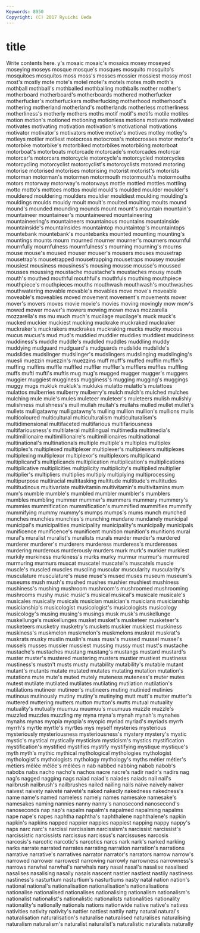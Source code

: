 ```yaml
---
Keywords: 8950 
Copyright: (C) 2017 Ryuichi Ueda
---
```


# title

Write contents here.
y's mosaic mosaic's
mosaics mosey moseyed moseying moseys mosque mosque's mosques mosquito mosquito's
mosquitoes mosquitos moss moss's mosses mossier mossiest mossy most most's
mostly mote mote's motel motel's motels motes moth moth's mothball
mothball's mothballed mothballing mothballs mother mother's motherboard motherboard's motherboards mothered
motherfucker motherfucker's motherfuckers motherfucking motherhood motherhood's mothering motherland motherland's motherlands
motherless motherliness motherliness's motherly mothers moths motif motif's motifs motile
motiles motion motion's motioned motioning motionless motions motivate motivated motivates
motivating motivation motivation's motivational motivations motivator motivator's motivators motive motive's
motives motley motley's motleys motlier motliest motocross motocross's motocrosses motor
motor's motorbike motorbike's motorbiked motorbikes motorbiking motorboat motorboat's motorboats motorcade
motorcade's motorcades motorcar motorcar's motorcars motorcycle motorcycle's motorcycled motorcycles motorcycling
motorcyclist motorcyclist's motorcyclists motored motoring motorise motorised motorises motorising motorist
motorist's motorists motorman motorman's motormen motormouth motormouth's motormouths motors motorway
motorway's motorways mottle mottled mottles mottling motto motto's mottoes mottos
mould mould's moulded moulder moulder's mouldered mouldering moulders mouldier mouldiest
moulding moulding's mouldings moulds mouldy moult moult's moulted moulting moults
mound mound's mounded mounding mounds mount mount's mountain mountain's mountaineer
mountaineer's mountaineered mountaineering mountaineering's mountaineers mountainous mountains mountainside mountainside's mountainsides
mountaintop mountaintop's mountaintops mountebank mountebank's mountebanks mounted mounting mounting's mountings
mounts mourn mourned mourner mourner's mourners mournful mournfully mournfulness mournfulness's
mourning mourning's mourns mouse mouse's moused mouser mouser's mousers mouses
mousetrap mousetrap's mousetrapped mousetrapping mousetraps mousey mousier mousiest mousiness mousiness's
mousing mousse mousse's moussed mousses moussing moustache moustache's moustaches mousy
mouth mouth's mouthed mouthful mouthful's mouthfuls mouthing mouthpiece mouthpiece's mouthpieces
mouths mouthwash mouthwash's mouthwashes mouthwatering movable movable's movables move move's
moveable moveable's moveables moved movement movement's movements mover mover's movers
moves movie movie's movies moving movingly mow mow's mowed mower
mower's mowers mowing mown mows mozzarella mozzarella's ms mu much
much's mucilage mucilage's muck muck's mucked muckier muckiest mucking muckrake
muckraked muckraker muckraker's muckrakers muckrakes muckraking mucks mucky mucous mucus
mucus's mud mud's muddied muddier muddies muddiest muddiness muddiness's muddle
muddle's muddled muddles muddling muddy muddying mudguard mudguard's mudguards mudslide
mudslide's mudslides mudslinger mudslinger's mudslingers mudslinging mudslinging's muesli muezzin muezzin's
muezzins muff muff's muffed muffin muffin's muffing muffins muffle muffled
muffler muffler's mufflers muffles muffling muffs mufti mufti's muftis mug
mug's mugged mugger mugger's muggers muggier muggiest mugginess mugginess's mugging
mugging's muggings muggy mugs mukluk mukluk's mukluks mulatto mulatto's mulattoes
mulattos mulberries mulberry mulberry's mulch mulch's mulched mulches mulching mule
mule's mules muleteer muleteer's muleteers mulish mulishly mulishness mulishness's mull
mullah mullah's mullahs mulled mullet mullet's mullets mulligatawny mulligatawny's mulling
mullion mullion's mullions mulls multicoloured multicultural multiculturalism multiculturalism's multidimensional multifaceted
multifarious multifariousness multifariousness's multilateral multilingual multimedia multimedia's multimillionaire multimillionaire's multimillionaires
multinational multinational's multinationals multiple multiple's multiples multiplex multiplex's multiplexed multiplexer
multiplexer's multiplexers multiplexes multiplexing multiplexor multiplexor's multiplexors multiplicand multiplicand's multiplicands
multiplication multiplication's multiplications multiplicative multiplicities multiplicity multiplicity's multiplied multiplier multiplier's
multipliers multiplies multiply multiplying multiprocessing multipurpose multiracial multitasking multitude multitude's
multitudes multitudinous multivariate multivitamin multivitamin's multivitamins mum mum's mumble mumble's
mumbled mumbler mumbler's mumblers mumbles mumbling mummer mummer's mummers mummery
mummery's mummies mummification mummification's mummified mummifies mummify mummifying mummy mummy's
mumps mumps's mums munch munched munches munchies munchies's munching mundane
mundanely municipal municipal's municipalities municipality municipality's municipally municipals munificence munificence's
munificent munition munition's munitions mural mural's muralist muralist's muralists murals
murder murder's murdered murderer murderer's murderers murderess murderess's murderesses murdering
murderous murderously murders murk murk's murkier murkiest murkily murkiness murkiness's
murks murky murmur murmur's murmured murmuring murmurs muscat muscatel muscatel's
muscatels muscle muscle's muscled muscles muscling muscular muscularity muscularity's musculature
musculature's muse muse's mused muses museum museum's museums mush mush's
mushed mushes mushier mushiest mushiness mushiness's mushing mushroom mushroom's mushroomed
mushrooming mushrooms mushy music music's musical musical's musicale musicale's musicales
musically musicals musician musician's musicians musicianship musicianship's musicologist musicologist's musicologists
musicology musicology's musing musing's musings musk musk's muskellunge muskellunge's muskellunges
musket musket's musketeer musketeer's musketeers musketry musketry's muskets muskier muskiest
muskiness muskiness's muskmelon muskmelon's muskmelons muskrat muskrat's muskrats musky muslin
muslin's muss muss's mussed mussel mussel's mussels musses mussier mussiest
mussing mussy must must's mustache mustache's mustaches mustang mustang's mustangs
mustard mustard's muster muster's mustered mustering musters mustier mustiest mustiness
mustiness's mustn't musts musty mutability mutability's mutable mutant mutant's mutants
mutate mutated mutates mutating mutation mutation's mutations mute mute's muted
mutely muteness muteness's muter mutes mutest mutilate mutilated mutilates mutilating
mutilation mutilation's mutilations mutineer mutineer's mutineers muting mutinied mutinies mutinous
mutinously mutiny mutiny's mutinying mutt mutt's mutter mutter's muttered muttering
mutters mutton mutton's mutts mutual mutuality mutuality's mutually muumuu muumuu's
muumuus muzzle muzzle's muzzled muzzles muzzling my myna myna's mynah
mynah's mynahes mynahs mynas myopia myopia's myopic myriad myriad's myriads
myrrh myrrh's myrtle myrtle's myrtles mys myself mysteries mysterious mysteriously
mysteriousness mysteriousness's mystery mystery's mystic mystic's mystical mystically mysticism mysticism's
mystics mystification mystification's mystified mystifies mystify mystifying mystique mystique's myth
myth's mythic mythical mythological mythologies mythologist mythologist's mythologists mythology mythology's
myths métier métier's métiers mêlée mêlée's mêlées n nab nabbed
nabbing nabob nabob's nabobs nabs nacho nacho's nachos nacre nacre's
nadir nadir's nadirs nag nag's nagged nagging nags naiad naiad's
naiades naiads nail nail's nailbrush nailbrush's nailbrushes nailed nailing nails
naive naively naiver naivest naivety naiveté naiveté's naked nakedly nakedness
nakedness's name name's named nameless namely names namesake namesake's namesakes
naming nannies nanny nanny's nanosecond nanosecond's nanoseconds nap nap's napalm
napalm's napalmed napalming napalms nape nape's napes naphtha naphtha's naphthalene
naphthalene's napkin napkin's napkins napped nappier nappies nappiest napping nappy
nappy's naps narc narc's narcissi narcissism narcissism's narcissist narcissist's narcissistic
narcissists narcissus narcissus's narcissuses narcosis narcosis's narcotic narcotic's narcotics narcs
nark nark's narked narking narks narrate narrated narrates narrating narration
narration's narrations narrative narrative's narratives narrator narrator's narrators narrow narrow's
narrowed narrower narrowest narrowing narrowly narrowness narrowness's narrows narwhal narwhal's
narwhals nary nasal nasal's nasalise nasalised nasalises nasalising nasally nasals
nascent nastier nastiest nastily nastiness nastiness's nasturtium nasturtium's nasturtiums nasty
natal nation nation's national national's nationalisation nationalisation's nationalisations nationalise nationalised
nationalises nationalising nationalism nationalism's nationalist nationalist's nationalistic nationalists nationalities nationality
nationality's nationally nationals nations nationwide native native's natives nativities nativity
nativity's nattier nattiest nattily natty natural natural's naturalisation naturalisation's naturalise
naturalised naturalises naturalising naturalism naturalism's naturalist naturalist's naturalistic naturalists naturally
